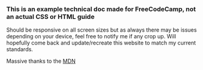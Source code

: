 ### This is an example technical doc made for FreeCodeCamp, not an actual CSS or HTML guide

Should be responsive on all screen sizes but as always there may be issues depending on your device, feel free to notify me if any crop up.
Will hopefully come back and update/recreate this website to match my current standards.

Massive thanks to the [MDN](https://developer.mozilla.org/en-US/)
